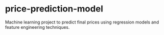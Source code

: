 # price-prediction-model
Machine learning project to predict final prices using regression models and feature engineering techniques.

